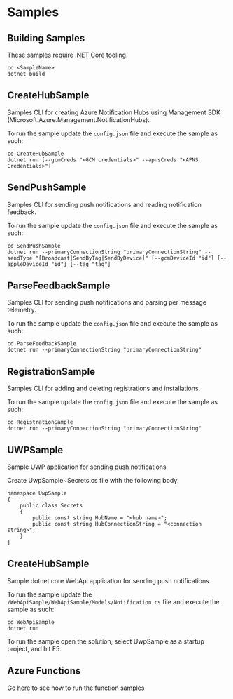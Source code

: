 # Samples 
## Building Samples
These samples require [.NET Core tooling](https://www.microsoft.com/net/download).

```
cd <SampleName>
dotnet build
```

## CreateHubSample
Samples CLI for creating Azure Notification Hubs using Management SDK (Microsoft.Azure.Management.NotificationHubs).

To run the sample update the `config.json` file and execute the sample as such:

```
cd CreateHubSample
dotnet run [--gcmCreds "<GCM credentials>" --apnsCreds "<APNS Credentials>"]
```

## SendPushSample
Samples CLI for sending push notifications and reading notification feedback.

To run the sample update the `config.json` file and execute the sample as such:

```
cd SendPushSample
dotnet run --primaryConnectionString "primaryConnectionString" --sendType "[Broadcast|SendByTag|SendByDevice]" [--gcmDeviceId "id"] [--appleDeviceId "id"] [--tag "tag"]
```

## ParseFeedbackSample
Samples CLI for sending push notifications and parsing per message telemetry.

To run the sample update the `config.json` file and execute the sample as such:

```
cd ParseFeedbackSample
dotnet run --primaryConnectionString "primaryConnectionString"
```

## RegistrationSample
Samples CLI for adding and deleting registrations and installations. 

To run the sample update the `config.json` file and execute the sample as such:

```
cd RegistrationSample
dotnet run --primaryConnectionString "primaryConnectionString"
```

## UWPSample
Sample UWP application for sending push notifications 

Create UwpSample\~Secrets.cs file with the following body:

```
namespace UwpSample
{
    public class Secrets
    {
        public const string HubName = "<hub name>";
        public const string HubConnectionString = "<connection string>";
    }
}
```

## CreateHubSample
Sample dotnet core WebApi application for sending push notifications.

To run the sample update the `/WebApiSample/WebApiSample/Models/Notification.cs` file and execute the sample as such:

```
cd WebApiSample
dotnet run
```

To run the sample open the solution, select UwpSample as a startup project, and hit F5.

## Azure Functions
Go [here](https://github.com/Azure/azure-notificationhubs-dotnet/blob/master/Samples/AzFunctions/readme.md) to see how to run the function samples
